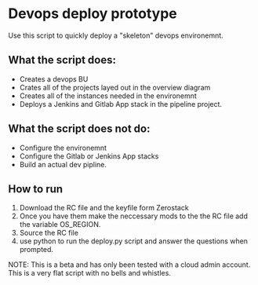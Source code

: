 # Devops deploy prototype

Use this script to quickly deploy a "skeleton" devops environemnt.

## What the script does:
* Creates a devops BU
* Crates all of the projects layed out in the overview diagram
* Creates all of the instances needed in the environemnt
* Deploys a Jenkins and Gitlab App stack in the pipeline project.

## What the script does not do:
* Configure the environemnt
* Configure the Gitlab or Jenkins App stacks
* Build an actual dev pipline.

## How to run
1. Download the RC file and the keyfile form Zerostack
2. Once you have them make the neccessary mods to the the RC file add the variable OS_REGION.
3. Source the RC file
4. use python to run the deploy.py script and answer the questions when prompted.

NOTE: This is a beta and has only been tested with a cloud admin account. This is a very flat script with no bells and whistles.
